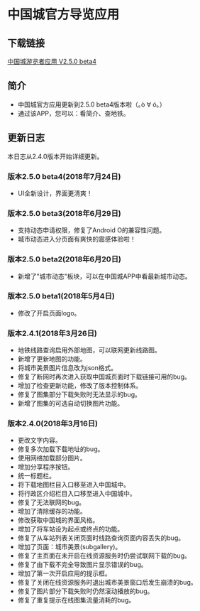 # 中国城官方导览应用
## 下载链接
[中国城游览者应用 V2.5.0 beta4](app/build/bin/app.apk?raw=true)
## 简介
- 中国城官方应用更新到2.5.0 beta4版本啦（｡ò ∀ ó｡）
- 通过该APP，您可以：看简介、查地铁。
## 更新日志
本日志从2.4.0版本开始详细更新。
### 版本2.5.0 beta4(2018年7月24日)
- UI全新设计，界面更清爽！
### 版本2.5.0 beta3(2018年6月29日)
- 支持动态申请权限，修复了Android O的兼容性问题。
- 城市动态进入分页面有爽快的震感体验啦！
### 版本2.5.0 beta2(2018年6月20日)
- 新增了"城市动态"板块，可以在中国城APP中看最新城市动态。
### 版本2.5.0 beta1(2018年5月4日)
- 修改了开启页面logo。
### 版本2.4.1(2018年3月26日)
- 地铁线路查询启用外部地图，可以联网更新线路图。
- 新增了更新地图的功能。
- 将城市美景图片信息改为json格式。
- 修复了断网时再次进入获取中国城页面时下载链接可用的bug。
- 增加了检查更新功能，修改了版本控制体系。
- 修复了图集部分下载失败时无法显示的bug。
- 新增了图集的可选自动切换图片功能。
### 版本2.4.0(2018年3月16日)
- 更改文字内容。
- 修复多次加载下载地址的bug。
- 使用网络加载部分图片。
- 增加分享程序按钮。
- 统一标题栏。
- 将下载地图栏目入口移至进入中国城中。
- 将行政区介绍栏目入口移至进入中国城中。
- 修复了无法联网的bug。
- 增加了清除缓存的功能。
- 修改获取中国城的界面风格。
- 增加了将车站设为起点或终点的功能。
- 修复了从车站列表关闭页面时线路查询页面内容丢失的bug。
- 增加了页面：城市美景(subgallery)。
- 修复了主页面在未开启在线资源服务时仍尝试联网下载的bug。
- 修复了由下载不完全导致图片显示错误的bug。
- 增加了第一次开启应用的提示框。
- 修复了关闭在线资源服务时退出城市美景窗口后发生崩溃的bug。
- 修复了图片部分下载失败时仍然滚动播放的bug。
- 修复了重复提示在线图集流量消耗的bug。

